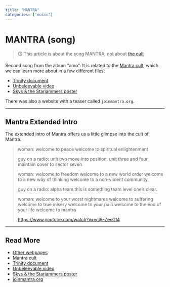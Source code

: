 ```yaml
---
title: "MANTRA"
categories: ["music"]
---
```

# MANTRA (song)

> 🛈 This article is about the song MANTRA, not about [the cult](../lore/mantra)

Second song from the album "amo".
It is related to the [Mantra cult](../lore/mantra), which 
we can learn more about in a few different files:

- [Trinity document](../files/trinity_document)
- [Unbeleevable video](../files/unbeleevable)
- [Skys & the Starjammers poster](../files/skystarjammers)

There was also a website with a teaser called `joinmantra.org`.

***

## Mantra Extended Intro

The extended intro of Mantra offers us a little glimpse into the cult of Mantra.

> woman:
> welcome to peace
> welcome to spiritual enlightenment
>
> guy on a radio: unit two move into position. unit three and four maintain cover to sector seven
>
> woman: welcome to freedom
> welcome to a new world order
> welcome to a new way of thinking
> welcome to a non-violent community
>
> guy on a radio: alpha team this is something team level one’s clear.
>
> woman: welcome to your worst nightmares
> welcome to suffering
> welcome to true misery
> welcome to your pain
> welcome to the end of your life
> welcome to mantra
> 
> https://www.youtube.com/watch?v=vcI9-ZesGf4

***

## Read More

- [Other webpages](../other-webpages)
- [Mantra cult](../lore/mantra)
- [Trinity document](../files/trinity_document)
- [Unbeleevable video](../files/unbeleevable)
- [Skys & the Starjammers poster](../files/skystarjammers)
- [joinmantra.org](../lore/mantra#joinmantraorg)